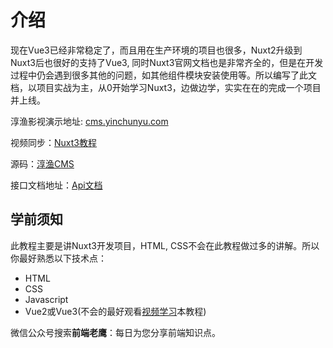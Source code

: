 # 介绍

现在Vue3已经非常稳定了，而且用在生产环境的项目也很多，Nuxt2升级到Nuxt3后也很好的支持了Vue3, 同时Nuxt3官网文档也是非常齐全的，但是在开发过程中仍会遇到很多其他的问题，如其他组件模块安装使用等。所以编写了此文档，以项目实战为主，从0开始学习Nuxt3，边做边学，实实在在的完成一个项目并上线。

淳渔影视演示地址: [cms.yinchunyu.com](http://cms.yinchunyu.com)

视频同步：[Nuxt3教程](https://www.bilibili.com/video/BV1gu4y1R7Jt/?spm_id_from=333.788&vd_source=9dbe815ca79d8528e02be1a51583912a)

源码：[淳渔CMS](https://gitee.com/chunyu-cms/chunyu-cms)

接口文档地址：[Api文档](http://api.yinchunyu.com/swagger-ui)

## 学前须知

此教程主要是讲Nuxt3开发项目，HTML, CSS不会在此教程做过多的讲解。所以你最好熟悉以下技术点：

- HTML
- CSS
- Javascript
- Vue2或Vue3(不会的最好观看[视频学习](https://www.bilibili.com/video/BV1gu4y1R7Jt/?spm_id_from=333.788&vd_source=9dbe815ca79d8528e02be1a51583912a)本教程)

微信公众号搜索**前端老鹰**：每日为您分享前端知识点。
